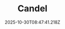 ---
title: "Candel"
description: ""
image: "/uploads/photos/1761814061211-Candel.webp"
display: "/uploads/photos/1761814061211-Candel-display.webp"
thumbnail: "/uploads/photos/1761814061211-Candel-thumb.webp"
width: 6000
height: 4000
featured: false
date: 2025-10-30T08:47:41.218Z
order: 0
---